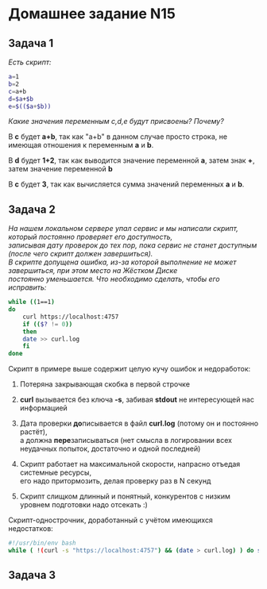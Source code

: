 Домашнее задание N15
====================

Задача 1
--------
  
*Есть скрипт:*
```bash
a=1
b=2
c=a+b
d=$a+$b
e=$(($a+$b))
```
*Какие значения переменным c,d,e будут присвоены? Почему?*

В **c** будет **a+b**, так как "a+b" в данном случае просто строка, не имеющая отношения к переменным **a** и **b**.  
  
В **d** будет **1+2**, так как выводится значение переменной **а**, затем знак **+**, затем значение переменной **b**  
  
В **c** будет **3**, так как вычисляется сумма значений переменных **a** и **b**.  
  
Задача 2
--------
  
*На нашем локальном сервере упал сервис и мы написали скрипт, который постоянно проверяет его доступность,  
записывая дату проверок до тех пор, пока сервис не станет доступным (после чего скрипт должен завершиться).  
В скрипте допущена ошибка, из-за которой выполнение не может завершиться, при этом место на Жёстком Диске  
постоянно уменьшается. Что необходимо сделать, чтобы его исправить:*
```bash
while ((1==1)
do
    curl https://localhost:4757
    if (($? != 0))
    then
	date >> curl.log
    fi
done
```

Скрипт в примере выше содержит целую кучу ошибок и недоработок:  
1. Потеряна закрывающая скобка в первой строчке  
  
2. **curl** вызывается без ключа **-s**, забивая **stdout** не интересующей нас информацией  
  
3. Дата проверки **до**писывается в файл **curl.log** (потому он и постоянно растёт),  
а должна **пере**записываться (нет смысла в логировании всех неудачных попыток, достаточно и одной последней)  
  
4. Скрипт работает на максимальной скорости, напрасно отъедая системные ресурсы,  
его надо притормозить, делая проверку раз в N секунд  
  
5. Скрипт слищком длинный и понятный, конкурентов с низким уровнем подготовки надо отсекать :)  
  
Скрипт-однострочник, доработанный с учётом имеющихся недостатков:  
```bash
#!/usr/bin/env bash
while ( !(curl -s "https://localhost:4757") && (date > curl.log) ) do sleep 10; done
```
  
Задача 3
--------
  